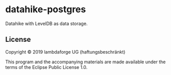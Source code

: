 # datahike-postgres

Datahike with LevelDB as data storage.


## License

Copyright © 2019  lambdaforge UG (haftungsbeschränkt)

This program and the accompanying materials are made available under the terms of the Eclipse Public License 1.0.
